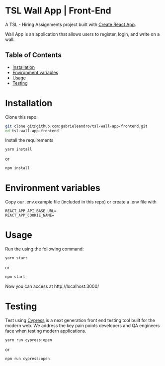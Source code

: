 # TSL Wall App | Front-End

A TSL - Hiring Assignments project built  with [Create React App](https://github.com/facebook/create-react-app).

Wall App is an application that allows users to register, login, and write on a wall.

## Table of Contents

- [Installation](#installation)
- [Environment variables](#environment-variables)
- [Usage](#usage)
- [Testing](#testing)

# Installation

Clone this repo.

```bash
git clone git@github.com:gabrieleandro/tsl-wall-app-frontend.git
cd tsl-wall-app-frontend
```

Install the requirements

```bash
yarn install
```
or
```bash
npm install
```

# Environment variables

Copy our .env.example file (included in this repo) or create a .env file with 

```env
REACT_APP_API_BASE_URL=
REACT_APP_COOKIE_NAME=
```

# Usage

Run the using the following command:

```bash
yarn start
```
or
```bash
npm start
```

Now you can access at http://localhost:3000/

# Testing

Test using [Cypress](https://docs.cypress.io/) is a next generation front end testing tool built for the modern web. We address the key pain points developers and QA engineers face when testing modern applications.


```bash
yarn run cypress:open 
```
or
```bash
npm run cypress:open
```